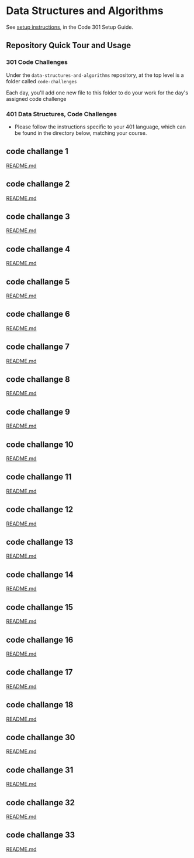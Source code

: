 # Data Structures and Algorithms

See [setup instructions](https://codefellows.github.io/setup-guide/code-301/3-code-challenges), in the Code 301 Setup Guide.

## Repository Quick Tour and Usage

### 301 Code Challenges

Under the `data-structures-and-algorithms` repository, at the top level is a folder called `code-challenges`

Each day, you'll add one new file to this folder to do your work for the day's assigned code challenge

### 401 Data Structures, Code Challenges

- Please follow the instructions specific to your 401 language, which can be found in the directory below, matching your course.

## code challange 1

[README.md](./401-codechallanges/challange01/README.md)

## code challange 2

[README.md](./401-codechallanges/challange02/README.md)

## code challange 3

[README.md](./401-codechallanges/challange03/README.md)

## code challange 4

[README.md](./401-codechallanges/challange04/README.md)

## code challange 5

[README.md](./401-codechallanges/challange05/README.md)

## code challange 6

[README.md](./401-codechallanges/challange06/README.md)

## code challange 7

[README.md](./401-codechallanges/challange07/README.md)

## code challange 8

[README.md](./401-codechallanges/challange08/README.md)

## code challange 9

[README.md](./401-codechallanges/challange09/README.md)

## code challange 10

[README.md](./401-codechallanges/challange10/README.md)

## code challange 11

[README.md](./401-codechallanges/challange11/README.md)

## code challange 12

[README.md](./401-codechallanges/challange12/README.md)

## code challange 13

[README.md](./401-codechallanges/challange13/README.md)

## code challange 14

[README.md](./401-codechallanges/challange14/README.md)

## code challange 15

[README.md](./401-codechallanges/challange15/README.md)

## code challange 16

[README.md](./401-codechallanges/challange16/README.md)

## code challange 17

[README.md](./401-codechallanges/challange17/README.md)

## code challange 18

[README.md](./401-codechallanges/challange18/README.md)

## code challange 30

[README.md](./401-codechallanges/challange30/README.md)

## code challange 31

[README.md](./401-codechallanges/challange31/README.md)

## code challange 32

[README.md](./401-codechallanges/challange32/README.md)

## code challange 33

[README.md](./401-codechallanges/challange33/README.md)
